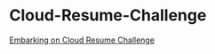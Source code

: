 # Cloud-Resume-Challenge

<a href ="https://cloudresumechallenge.dev/">Embarking on Cloud Resume Challenge</a> 

